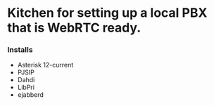 # Kitchen for setting up a local PBX that is WebRTC ready.

### Installs
* Asterisk 12-current
* PJSIP
* Dahdi
* LibPri
* ejabberd
